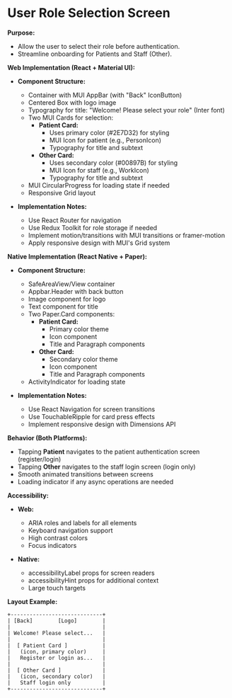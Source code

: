 # User Role Selection Screen

**Purpose:**
- Allow the user to select their role before authentication.
- Streamline onboarding for Patients and Staff (Other).

**Web Implementation (React + Material UI):**
- **Component Structure:**
  - Container with MUI AppBar (with "Back" IconButton)
  - Centered Box with logo image
  - Typography for title: "Welcome! Please select your role" (Inter font)
  - Two MUI Cards for selection:
    - **Patient Card:**
      - Uses primary color (#2E7D32) for styling
      - MUI Icon for patient (e.g., PersonIcon)
      - Typography for title and subtext
    - **Other Card:**
      - Uses secondary color (#00897B) for styling
      - MUI Icon for staff (e.g., WorkIcon)
      - Typography for title and subtext
  - MUI CircularProgress for loading state if needed
  - Responsive Grid layout

- **Implementation Notes:**
  - Use React Router for navigation
  - Use Redux Toolkit for role storage if needed
  - Implement motion/transitions with MUI transitions or framer-motion
  - Apply responsive design with MUI's Grid system

**Native Implementation (React Native + Paper):**
- **Component Structure:**
  - SafeAreaView/View container
  - Appbar.Header with back button
  - Image component for logo
  - Text component for title
  - Two Paper.Card components:
    - **Patient Card:**
      - Primary color theme
      - Icon component
      - Title and Paragraph components
    - **Other Card:**
      - Secondary color theme
      - Icon component
      - Title and Paragraph components
  - ActivityIndicator for loading state

- **Implementation Notes:**
  - Use React Navigation for screen transitions
  - Use TouchableRipple for card press effects
  - Implement responsive design with Dimensions API

**Behavior (Both Platforms):**
- Tapping **Patient** navigates to the patient authentication screen (register/login)
- Tapping **Other** navigates to the staff login screen (login only)
- Smooth animated transitions between screens
- Loading indicator if any async operations are needed

**Accessibility:**
- **Web:** 
  - ARIA roles and labels for all elements
  - Keyboard navigation support
  - High contrast colors
  - Focus indicators

- **Native:**
  - accessibilityLabel props for screen readers
  - accessibilityHint props for additional context
  - Large touch targets

**Layout Example:**
```
+-----------------------------+
| [Back]        [Logo]        |
|                             |
| Welcome! Please select...   |
|                             |
|  [ Patient Card ]           |
|   (icon, primary color)     |
|   Register or login as...   |
|                             |
|  [ Other Card ]             |
|   (icon, secondary color)   |
|   Staff login only          |
+-----------------------------+
``` 